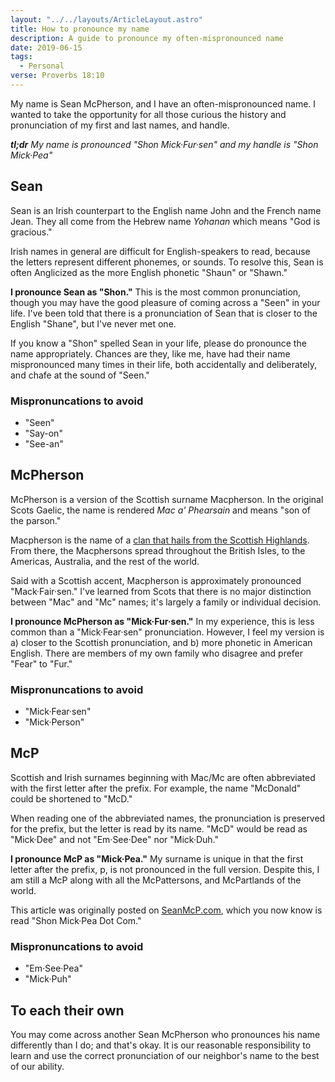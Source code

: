 ```yaml
---
layout: "../../layouts/ArticleLayout.astro"
title: How to pronounce my name
description: A guide to pronounce my often-mispronounced name
date: 2019-06-15
tags:
  - Personal
verse: Proverbs 18:10
---
```


My name is Sean McPherson, and I have an often-mispronounced name. I wanted to take the opportunity for all those curious the history and pronunciation of my first and last names, and handle.

_**tl;dr** My name is pronounced "Shon Mick·Fur·sen" and my handle is "Shon Mick·Pea"_

## Sean

Sean is an Irish counterpart to the English name John and the French name Jean. They all come from the Hebrew name _Yohanan_ which means "God is gracious."

Irish names in general are difficult for English-speakers to read, because the letters represent different phonemes, or sounds. To resolve this, Sean is often Anglicized as the more English phonetic "Shaun" or "Shawn."

**I pronounce Sean as "Shon."** This is the most common pronunciation, though you may have the good pleasure of coming across a "Seen" in your life. I've been told that there is a pronunciation of Sean that is closer to the English "Shane", but I've never met one.

If you know a "Shon" spelled Sean in your life, please do pronounce the name appropriately. Chances are they, like me, have had their name mispronounced many times in their life, both accidentally and deliberately, and chafe at the sound of "Seen."

### Mispronuncations to avoid

- "Seen"
- "Say-on"
- "See-an"

## McPherson

McPherson is a version of the Scottish surname Macpherson. In the original Scots Gaelic, the name is rendered _Mac a' Phearsain_ and means "son of the parson."

Macpherson is the name of a [clan that hails from the Scottish Highlands](https://en.wikipedia.org/wiki/Scottish_clan). From there, the Macphersons spread throughout the British Isles, to the Americas, Australia, and the rest of the world.

Said with a Scottish accent, Macpherson is approximately pronounced "Mack·Fair·sen." I've learned from Scots that there is no major distinction between "Mac" and "Mc" names; it's largely a family or individual decision.

**I pronounce McPherson as "Mick·Fur·sen."** In my experience, this is less common than a "Mick·Fear·sen" pronunciation. However, I feel my version is a) closer to the Scottish pronunciation, and b) more phonetic in American English. There are members of my own family who disagree and prefer "Fear" to "Fur."

### Mispronuncations to avoid

- "Mick·Fear·sen"
- "Mick·Person"

## McP

Scottish and Irish surnames beginning with Mac/Mc are often abbreviated with the first letter after the prefix. For example, the name "McDonald" could be shortened to "McD."

When reading one of the abbreviated names, the pronunciation is preserved for the prefix, but the letter is read by its name. "McD" would be read as "Mick·Dee" and not "Em·See·Dee" nor "Mick·Duh."

**I pronounce McP as "Mick·Pea."** My surname is unique in that the first letter after the prefix, p, is not pronounced in the full version. Despite this, I am still a McP along with all the McPattersons, and McPartlands of the world.

This article was originally posted on [SeanMcP.com](/), which you now know is read "Shon Mick·Pea Dot Com."

### Mispronuncations to avoid

- "Em·See·Pea"
- "Mick·Puh"

## To each their own

You may come across another Sean McPherson who pronounces his name differently than I do; and that's okay. It is our reasonable responsibility to learn and use the correct pronunciation of our neighbor's name to the best of our ability.
